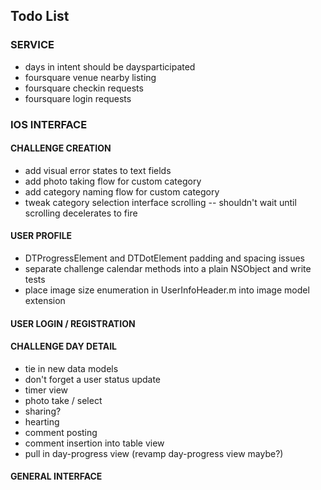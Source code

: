 ## Todo List ##

### SERVICE ###
* days in intent should be daysparticipated
* foursquare venue nearby listing
* foursquare checkin requests
* foursquare login requests

### IOS INTERFACE ###

#### CHALLENGE CREATION ####
* add visual error states to text fields
* add photo taking flow for custom category
* add category naming flow for custom category
* tweak category selection interface scrolling -- shouldn't wait until scrolling decelerates to fire

#### USER PROFILE ####
* DTProgressElement and DTDotElement padding and spacing issues
* separate challenge calendar methods into a plain NSObject and write tests
* place image size enumeration in UserInfoHeader.m into image model extension

#### USER LOGIN / REGISTRATION ####

#### CHALLENGE DAY DETAIL ####
* tie in new data models
* don't forget a user status update
* timer view
* photo take / select
* sharing?
* hearting
* comment posting
* comment insertion into table view
* pull in day-progress view (revamp day-progress view maybe?)

#### GENERAL INTERFACE ####
